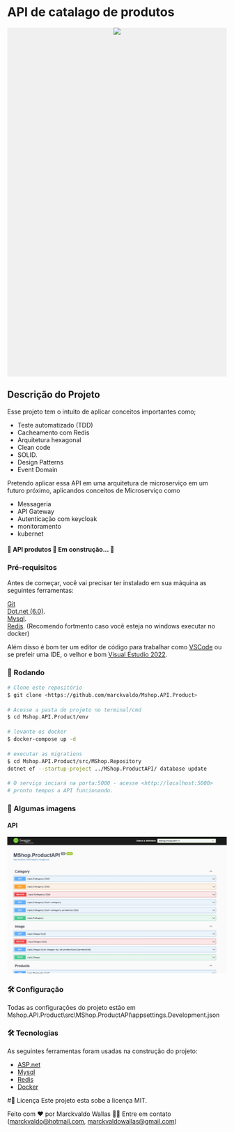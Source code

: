 # API de catalago de produtos 

<div style="background-color: #f0f0f0; height:20vh; display: flex; flex-direction: row; justify-content: center;">
<img src="https://github.com/marckvaldo/Mshop.API.Product/images/eshoponcontainers-reference-application-architecture.png">
</div>

## Descrição do Projeto
Esse projeto tem o intuito de aplicar conceitos importantes como;
- Teste automatizado (TDD)
- Cacheamento com Redis
- Arquitetura hexagonal
- Clean code
- SOLID.
- Design Patterns
- Event Domain

Pretendo aplicar essa API em uma arquitetura de microserviço em um futuro próximo, aplicandos conceitos de Microserviço como 
- Messageria
- API Gateway
- Autenticação com keycloak
- monitoramento
- kubernet

<h4> 
	🚧  API produtos 🚀 Em construção...  🚧
</h4>

### Pré-requisitos

Antes de começar, você vai precisar ter instalado em sua máquina as seguintes ferramentas:

[Git](https://git-scm.com)<br/>
[Dot.net (6.0)](https://dotnet.microsoft.com/en-us/download/dotnet/6.0). <br/>
[Mysql](https://www.mysql.com/downloads/).<br/>
[Redis](https://redis.io/download/). (Recomendo fortmento caso você esteja no windows executar no docker)<br/>

Além disso é bom ter um editor de código para trabalhar como [VSCode](https://code.visualstudio.com/)
ou se prefeir uma IDE, o velhor e bom [Visual Estudio 2022](https://visualstudio.microsoft.com/pt-br/downloads/).

### 🎲 Rodando

```bash
# Clone este repositório
$ git clone <https://github.com/marckvaldo/Mshop.API.Product>

# Acesse a pasta do projeto no terminal/cmd
$ cd Mshop.API.Product/env

# levante os docker 
$ docker-compose up -d

# executar as migrations 
$ cd Mshop.API.Product/src/MShop.Repository
dotnet ef --startup-project ../MShop.ProductAPI/ database update

# O serviço inciará na porta:5000 - acesse <http://localhost:5000>
# pronto tempos a API funcionando.
```
### 🚀 Algumas imagens

#### API
<img src="https://github.com/marckvaldo/Mshop.API.Product/blob/main/blob/Images.jpg">

### 🛠 Configuração
Todas as configurações do projeto estão em Mshop.API.Product\src\MShop.ProductAPI\appsettings.Development.json

### 🛠 Tecnologias

As seguintes ferramentas foram usadas na construção do projeto:

- [ASP.net](https://dotnet.microsoft.com/en-us/apps/aspnet)
- [Mysql](https://www.mysql.com/)
- [Redis](https://redis.io/)
- [Docker](https://www.docker.com/)


#📝 Licença
Este projeto esta sobe a licença MIT.

Feito com ❤️ por Marckvaldo Wallas 👋🏽 Entre em contato (marckvaldo@hotmail.com, marckvaldowallas@gmail.com)

